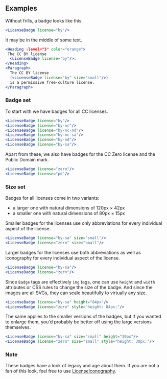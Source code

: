 ## Examples

Without frills, a badge looks like this.

```jsx { "props": { "className": "no-i18n" } }
<LicenseBadge license="by"/>
```

It may be in the middle of some text.

```jsx { "props": { "className": "no-i18n" } }
<Heading :level="3" color="orange">
 The CC BY license
  <LicenseBadge license="by"/>:
</Heading>
<Paragraph>
  The CC BY license
  (<LicenseBadge license="by" size="small"/>)
  is a permissive free-culture license.
</Paragraph>
```

### Badge set

To start with we have badges for all CC licenses.

```jsx { "props": { "className": "no-i18n" } }
<LicenseBadge license="by"/>
<LicenseBadge license="by-nc"/>
<LicenseBadge license="by-nc-nd"/>
<LicenseBadge license="by-nc-sa"/>
<LicenseBadge license="by-nd"/>
<LicenseBadge license="by-sa"/>
```

Apart from these, we also have badges for the CC Zero license and the Public 
Domain mark.

```jsx { "props": { "className": "no-i18n" } }
<LicenseBadge license="zero"/>
<LicenseBadge license="pd"/>
```

### Size set

Badges for all licenses come in two variants:
- a larger one with natural dimensions of 120px &times; 42px
- a smaller one with natural dimensions of 80px &times; 15px

Smaller badges for the licenses use only abbreviations for every individual 
aspect of the license.

```jsx { "props": { "className": "no-i18n" } }
<LicenseBadge license="by-sa" size="small"/>
<LicenseBadge license="zero" size="small"/>
```

Larger badges for the licenses use both abbreviations as well as iconography for 
every individual aspect of the license.

```jsx { "props": { "className": "no-i18n" } }
<LicenseBadge license="by-sa"/>
<LicenseBadge license="zero"/>
```

Since `Badge` tags are effectively `img` tags, one can use `height` and `width`
attributes or CSS rules to change the size of the badge. And since the images 
are all SVGs, they can scale beautifully to virtually any size.

```jsx { "props": { "className": "no-i18n" } }
<LicenseBadge license="by-sa" height="84px"/>
<LicenseBadge license="zero" style="height: 84px;"/>
```

The same applies to the smaller versions of the badges, but if you wanted to
enlarge them, you'd probably be better off using the large versions themselves.

```jsx { "props": { "className": "no-i18n" } }
<LicenseBadge license="by-sa" size="small" height="30px"/>
<LicenseBadge license="zero" size="small" style="height: 30px;"/>
```

### Note

These badges have a look of legacy and age about them. If you are not a fan of
this look, feel free to use [LicenseIconography](#/Elements/LicenseIconography).
